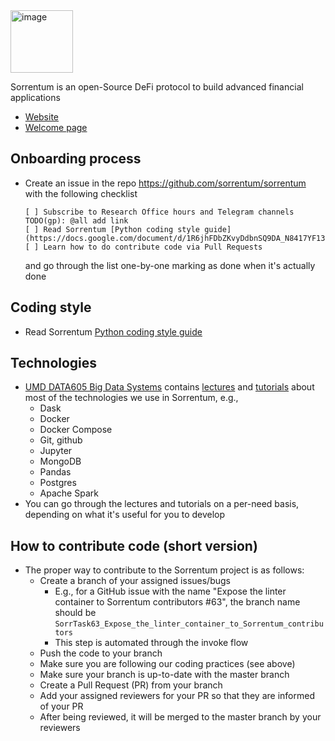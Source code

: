 <!--ts-->




<!--te-->

<img width="100" alt="image" src="https://user-images.githubusercontent.com/33238329/216777823-851b28ed-7d7a-4b52-9d71-ab38d146edc3.png">

Sorrentum is an open-Source DeFi protocol to build advanced financial applications

- [Website](https://www.sorrentum.org)
- [Welcome page](https://github.com/sorrentum/sorrentum/wiki/Welcome-to-the-Sorrentum-Project)

## Onboarding process
- Create an issue in the repo https://github.com/sorrentum/sorrentum with the
  following checklist
  ```
  [ ] Subscribe to Research Office hours and Telegram channels
  TODO(gp): @all add link
  [ ] Read Sorrentum [Python coding style guide](https://docs.google.com/document/d/1R6jhFDbZKvyDdbnSQ9DA_N8417YF13hMI_Uw4quO4Xk)
  [ ] Learn how to do contribute code via Pull Requests
  ```
  and go through the list one-by-one marking as done when it's actually done

## Coding style
- Read Sorrentum [Python coding style guide](https://docs.google.com/document/d/1R6jhFDbZKvyDdbnSQ9DA_N8417YF13hMI_Uw4quO4Xk)

## Technologies
- [UMD DATA605 Big Data Systems](https://github.com/gpsaggese/umd_data605)
  contains
   [lectures](https://github.com/gpsaggese/umd_data605/tree/main/lectures) and
   [tutorials](https://github.com/gpsaggese/umd_data605/tree/main/tutorials)
   about most of the technologies we use in Sorrentum, e.g.,
     - Dask
     - Docker
     - Docker Compose
     - Git, github
     - Jupyter
     - MongoDB
     - Pandas
     - Postgres
     - Apache Spark
- You can go through the lectures and tutorials on a per-need basis, depending on
  what it's useful for you to develop

## How to contribute code (short version)
- The proper way to contribute to the Sorrentum project is as follows:
  - Create a branch of your assigned issues/bugs
    - E.g., for a GitHub issue with the name "Expose the linter container to
      Sorrentum contributors #63", the branch name should be
      `SorrTask63_Expose_the_linter_container_to_Sorrentum_contributors`
    - This step is automated through the invoke flow
  - Push the code to your branch
  - Make sure you are following our coding practices (see above)
  - Make sure your branch is up-to-date with the master branch
  - Create a Pull Request (PR) from your branch
  - Add your assigned reviewers for your PR so that they are informed of your PR
  - After being reviewed, it will be merged to the master branch by your reviewers
